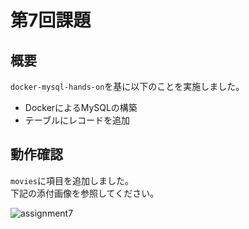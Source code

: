 # 第7回課題

## 概要

`docker-mysql-hands-on`を基に以下のことを実施しました。  

- DockerによるMySQLの構築
- テーブルにレコードを追加

## 動作確認
 
`movies`に項目を追加しました。  
下記の添付画像を参照してください。

![assignment7](https://github.com/MasatoKihara25/assignment7/assets/162205053/3cb39cb0-1d94-45cc-a1e5-fd0848ec098f)



